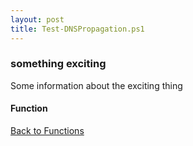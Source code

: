 ```yaml
---
layout: post
title: Test-DNSPropagation.ps1
---
```


### something exciting

Some information about the exciting thing

#### Function

<script async src="https://gist-it.appspot.com/github.com/BanterBoy/scripts-blog/blob/master/PowerShell/functions/dns/Test-DNSPropagation.ps1"></script>

<a href="/menu/_pages/functions.html">Back to Functions</a>
